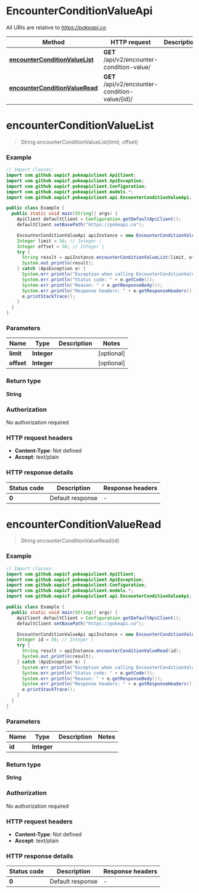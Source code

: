 # EncounterConditionValueApi

All URIs are relative to *https://pokeapi.co*

| Method | HTTP request | Description |
|------------- | ------------- | -------------|
| [**encounterConditionValueList**](EncounterConditionValueApi.md#encounterConditionValueList) | **GET** /api/v2/encounter-condition-value/ |  |
| [**encounterConditionValueRead**](EncounterConditionValueApi.md#encounterConditionValueRead) | **GET** /api/v2/encounter-condition-value/{id}/ |  |


<a id="encounterConditionValueList"></a>
# **encounterConditionValueList**
> String encounterConditionValueList(limit, offset)



### Example
```java
// Import classes:
import com.github.oapicf.pokeapiclient.ApiClient;
import com.github.oapicf.pokeapiclient.ApiException;
import com.github.oapicf.pokeapiclient.Configuration;
import com.github.oapicf.pokeapiclient.models.*;
import com.github.oapicf.pokeapiclient.api.EncounterConditionValueApi;

public class Example {
  public static void main(String[] args) {
    ApiClient defaultClient = Configuration.getDefaultApiClient();
    defaultClient.setBasePath("https://pokeapi.co");

    EncounterConditionValueApi apiInstance = new EncounterConditionValueApi(defaultClient);
    Integer limit = 56; // Integer | 
    Integer offset = 56; // Integer | 
    try {
      String result = apiInstance.encounterConditionValueList(limit, offset);
      System.out.println(result);
    } catch (ApiException e) {
      System.err.println("Exception when calling EncounterConditionValueApi#encounterConditionValueList");
      System.err.println("Status code: " + e.getCode());
      System.err.println("Reason: " + e.getResponseBody());
      System.err.println("Response headers: " + e.getResponseHeaders());
      e.printStackTrace();
    }
  }
}
```

### Parameters

| Name | Type | Description  | Notes |
|------------- | ------------- | ------------- | -------------|
| **limit** | **Integer**|  | [optional] |
| **offset** | **Integer**|  | [optional] |

### Return type

**String**

### Authorization

No authorization required

### HTTP request headers

 - **Content-Type**: Not defined
 - **Accept**: text/plain

### HTTP response details
| Status code | Description | Response headers |
|-------------|-------------|------------------|
| **0** | Default response |  -  |

<a id="encounterConditionValueRead"></a>
# **encounterConditionValueRead**
> String encounterConditionValueRead(id)



### Example
```java
// Import classes:
import com.github.oapicf.pokeapiclient.ApiClient;
import com.github.oapicf.pokeapiclient.ApiException;
import com.github.oapicf.pokeapiclient.Configuration;
import com.github.oapicf.pokeapiclient.models.*;
import com.github.oapicf.pokeapiclient.api.EncounterConditionValueApi;

public class Example {
  public static void main(String[] args) {
    ApiClient defaultClient = Configuration.getDefaultApiClient();
    defaultClient.setBasePath("https://pokeapi.co");

    EncounterConditionValueApi apiInstance = new EncounterConditionValueApi(defaultClient);
    Integer id = 56; // Integer | 
    try {
      String result = apiInstance.encounterConditionValueRead(id);
      System.out.println(result);
    } catch (ApiException e) {
      System.err.println("Exception when calling EncounterConditionValueApi#encounterConditionValueRead");
      System.err.println("Status code: " + e.getCode());
      System.err.println("Reason: " + e.getResponseBody());
      System.err.println("Response headers: " + e.getResponseHeaders());
      e.printStackTrace();
    }
  }
}
```

### Parameters

| Name | Type | Description  | Notes |
|------------- | ------------- | ------------- | -------------|
| **id** | **Integer**|  | |

### Return type

**String**

### Authorization

No authorization required

### HTTP request headers

 - **Content-Type**: Not defined
 - **Accept**: text/plain

### HTTP response details
| Status code | Description | Response headers |
|-------------|-------------|------------------|
| **0** | Default response |  -  |

